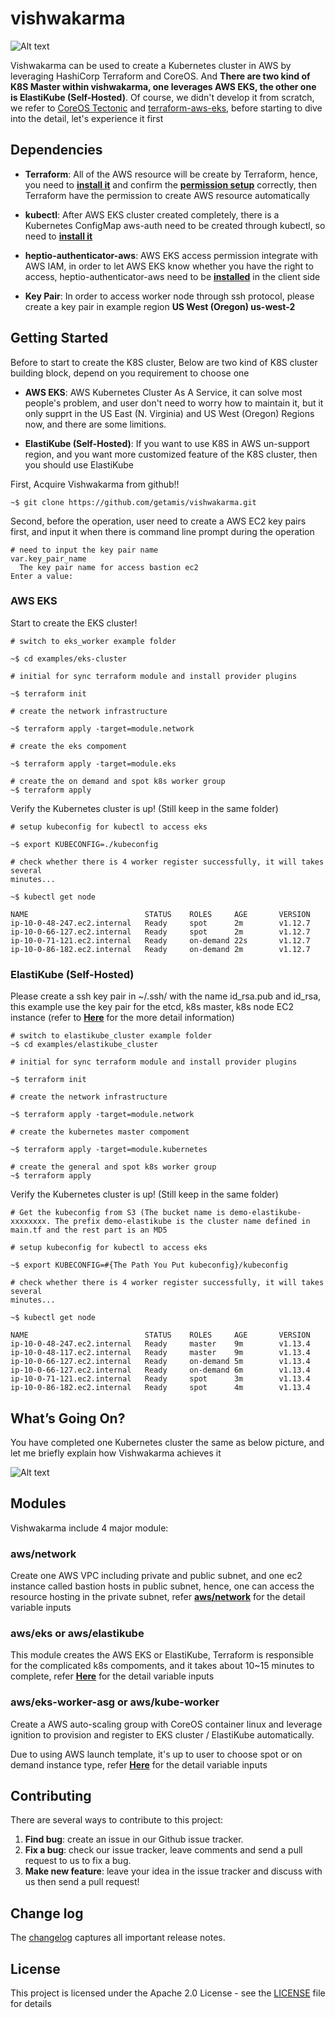 # vishwakarma

![Alt text](https://cdn-images-1.medium.com/max/800/1*ocPrvGrCORzJiF3rK3GG_g.png)

Vishwakarma can be used to create a Kubernetes cluster in AWS by leveraging HashiCorp Terraform and CoreOS. And **There are two kind of K8S Master within vishwakarma, one leverages AWS EKS, the other one is ElastiKube (Self-Hosted)**. Of course, we didn't develop it from scratch, we refer to [CoreOS Tectonic](https://github.com/coreos/tectonic-installer) and [terraform-aws-eks](https://github.com/terraform-aws-modules/terraform-aws-eks), before starting to dive into the detail, let's experience it first

## Dependencies

- **Terraform**: All of the AWS resource will be create by Terraform, hence, you need to [**install it**](https://www.terraform.io/intro/getting-started/install.html) and confirm the [**permission setup**](https://www.terraform.io/docs/providers/aws/index.html) correctly, then Terraform have the permission to create AWS resource automatically

- **kubectl**: After AWS EKS cluster created completely, there is a Kubernetes ConfigMap aws-auth need to be created through kubectl, so need to [**install it**](https://kubernetes.io/docs/tasks/tools/install-kubectl/#install-kubectl)

- **heptio-authenticator-aws**: AWS EKS access permission integrate with AWS IAM, in order to let AWS EKS know whether you have the right to access, heptio-authenticator-aws need to be [**installed**](https://docs.aws.amazon.com/eks/latest/userguide/configure-kubectl.html) in the client side

- **Key Pair**: In order to access worker node through ssh protocol, please create a key pair in example region **US West (Oregon) us-west-2**

## Getting Started
Before to start to create the K8S cluster, Below are two kind of K8S cluster building block, depend on you requirement to choose one

- **AWS EKS**: AWS Kubernetes Cluster As A Service, it can solve most people's problem, and user don't need to worry how to maintain it, but it only supprt in the US East (N. Virginia) and US West (Oregon) Regions now, and there are some limitions. 

- **ElastiKube (Self-Hosted)**: If you want to use K8S in AWS un-support region, and you want more customized feature of the K8S cluster, then you should use ElastiKube

First, Acquire Vishwakarma from github!!

```
~$ git clone https://github.com/getamis/vishwakarma.git
```

Second, before the operation, user need to create a AWS EC2 key pairs first, and input it when there is command line prompt during the operation

```
# need to input the key pair name
var.key_pair_name
  The key pair name for access bastion ec2
Enter a value:
```

### AWS EKS


Start to create the EKS cluster!

```
# switch to eks_worker example folder

~$ cd examples/eks-cluster

# initial for sync terraform module and install provider plugins

~$ terraform init

# create the network infrastructure

~$ terraform apply -target=module.network

# create the eks compoment

~$ terraform apply -target=module.eks

# create the on demand and spot k8s worker group
~$ terraform apply

```

Verify the Kubernetes cluster is up! (Still keep in the same folder)

```
# setup kubeconfig for kubectl to access eks

~$ export KUBECONFIG=./kubeconfig

# check whether there is 4 worker register successfully, it will takes several
minutes...

~$ kubectl get node

NAME                          STATUS    ROLES     AGE       VERSION
ip-10-0-48-247.ec2.internal   Ready     spot      2m        v1.12.7
ip-10-0-66-127.ec2.internal   Ready     spot      2m        v1.12.7
ip-10-0-71-121.ec2.internal   Ready     on-demand 22s       v1.12.7
ip-10-0-86-182.ec2.internal   Ready     on-demand 2m        v1.12.7
```

### ElastiKube (Self-Hosted)
Please create a ssh key pair in ~/.ssh/ with the name id_rsa.pub and id_rsa, this example use the key pair for the etcd, k8s master, k8s node EC2 instance (refer to [**Here**](https://medium.com/getamis/elastikube-self-hosted-and-highly-configurable-kubernetes-building-blocks-97cd7afccef) for the more detail information)

```
# switch to elastikube_cluster example folder
~$ cd examples/elastikube_cluster

# initial for sync terraform module and install provider plugins

~$ terraform init

# create the network infrastructure

~$ terraform apply -target=module.network

# create the kubernetes master compoment

~$ terraform apply -target=module.kubernetes

# create the general and spot k8s worker group
~$ terraform apply
```

Verify the Kubernetes cluster is up! (Still keep in the same folder)

```
# Get the kubeconfig from S3 (The bucket name is demo-elastikube-xxxxxxxx. The prefix demo-elastikube is the cluster name defined in main.tf and the rest part is an MD5

# setup kubeconfig for kubectl to access eks

~$ export KUBECONFIG=#{The Path You Put kubeconfig}/kubeconfig

# check whether there is 4 worker register successfully, it will takes several
minutes...

~$ kubectl get node

NAME                          STATUS    ROLES     AGE       VERSION
ip-10-0-48-247.ec2.internal   Ready     master    9m        v1.13.4
ip-10-0-48-117.ec2.internal   Ready     master    9m        v1.13.4
ip-10-0-66-127.ec2.internal   Ready     on-demand 5m        v1.13.4
ip-10-0-66-127.ec2.internal   Ready     on-demand 6m        v1.13.4
ip-10-0-71-121.ec2.internal   Ready     spot      3m        v1.13.4
ip-10-0-86-182.ec2.internal   Ready     spot      4m        v1.13.4
```

## What’s Going On?
You have completed one Kubernetes cluster the same as below picture, and let me briefly explain how Vishwakarma achieves it

![Alt text](https://cdn-images-1.medium.com/max/800/1*tvAY88CzHhxo4lBB6OUSyA.png)

## Modules
Vishwakarma include 4 major module:

### aws/network
Create one AWS VPC including private and public subnet, and one ec2 instance called bastion hosts in public subnet, hence, one can access the resource hosting in the private subnet, refer [**aws/network**](VARIABLES.md#aws/network) for the detail variable inputs

### aws/eks or aws/elastikube
This module creates the AWS EKS or ElastiKube, Terraform is responsible for the complicated k8s compoments, and it takes about 10~15 minutes to complete, refer [**Here**](VARIABLES.md#aws/) for the detail variable inputs


### aws/eks-worker-asg or aws/kube-worker
Create a AWS auto-scaling group with CoreOS container linux and leverage ignition to provision and register to EKS cluster / ElastiKube automatically.

Due to using AWS launch template, it's up to user to choose spot or on demand instance type, refer [**Here**](VARIABLES.md#worker) for the detail variable inputs


## Contributing

There are several ways to contribute to this project:

1. **Find bug**: create an issue in our Github issue tracker.
2. **Fix a bug**: check our issue tracker, leave comments and send a pull request to us to fix a bug.
3. **Make new feature**: leave your idea in the issue tracker and discuss with us then send a pull request!


## Change log

The [changelog](CHANGELOG.md) captures all important release notes.


## License

This project is licensed under the Apache 2.0 License - see the [LICENSE](LICENSE) file for details
